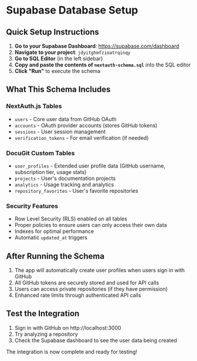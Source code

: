 # Supabase Database Setup

## Quick Setup Instructions

1. **Go to your Supabase Dashboard**: https://supabase.com/dashboard
2. **Navigate to your project**: `jdyitghmfzioatrqinqy`
3. **Go to SQL Editor** (in the left sidebar)
4. **Copy and paste the contents of `nextauth-schema.sql`** into the SQL editor
5. **Click "Run"** to execute the schema

## What This Schema Includes

### NextAuth.js Tables
- `users` - Core user data from GitHub OAuth
- `accounts` - OAuth provider accounts (stores GitHub tokens)
- `sessions` - User session management
- `verification_tokens` - For email verification (if needed)

### DocuGit Custom Tables
- `user_profiles` - Extended user profile data (GitHub username, subscription tier, usage stats)
- `projects` - User's documentation projects
- `analytics` - Usage tracking and analytics
- `repository_favorites` - User's favorite repositories

### Security Features
- Row Level Security (RLS) enabled on all tables
- Proper policies to ensure users can only access their own data
- Indexes for optimal performance
- Automatic `updated_at` triggers

## After Running the Schema

1. The app will automatically create user profiles when users sign in with GitHub
2. All GitHub tokens are securely stored and used for API calls
3. Users can access private repositories (if they have permission)
4. Enhanced rate limits through authenticated API calls

## Test the Integration

1. Sign in with GitHub on http://localhost:3000
2. Try analyzing a repository
3. Check the Supabase dashboard to see the user data being created

The integration is now complete and ready for testing!
